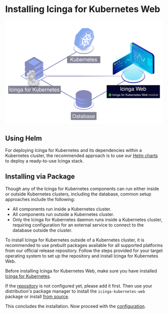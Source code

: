 <!-- {% if index %} -->
# Installing Icinga for Kubernetes Web

![Icinga for Kubernetes Web](res/icinga-kubernetes-web-installation.png)

## Using Helm

For deploying Icinga for Kubernetes and its dependencies within a Kubernetes cluster,
the recommended approach is to use our
[Helm charts](https://github.com/Icinga/helm-charts/tree/main/charts/icinga-stack) to
deploy a ready-to-use Icinga stack.

## Installing via Package

Though any of the Icinga for Kubernetes components can run either inside or outside Kubernetes clusters,
including the database, common setup approaches include the following:

* All components run inside a Kubernetes cluster.
* All components run outside a Kubernetes cluster.
* Only the Icinga for Kubernetes daemon runs inside a Kubernetes cluster,
  requiring configuration for an external service to connect to the database outside the cluster.

To install Icinga for Kubernetes outside of a Kubernetes cluster,
it is recommended to use prebuilt packages available for all supported platforms from
our official release repository.
Follow the steps provided for your target operating system to set up the repository and
install Icinga for Kubernetes Web.

Before installing Icinga for Kubernetes Web, make sure you have installed
[Icinga for Kubernetes](https://icinga.com/docs/icinga-kubernetes).
<!-- {% else %} -->
<!-- {% if not icingaDocs %} -->

If the [repository](https://packages.icinga.com) is not configured yet, please add it first.
Then use your distribution's package manager to install the `icinga-kubernetes-web` package
or install [from source](02-Installation.md.d/From-Source.md).
<!-- {% endif %} -->

This concludes the installation. Now proceed with the [configuration](03-Configuration.md).
<!-- {% endif %} -->
